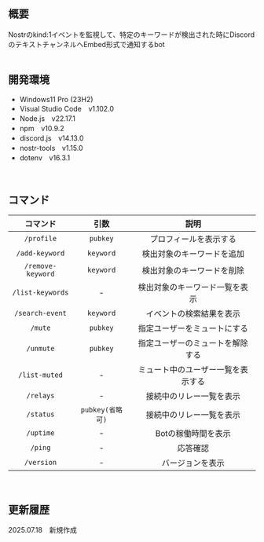 ## 概要
Nostrのkind:1イベントを監視して、特定のキーワードが検出された時にDiscordのテキストチャンネルへEmbed形式で通知するbot<br>
<br>

## 開発環境
- Windows11 Pro (23H2)
- Visual Studio Code　v1.102.0
- Node.js　v22.17.1
- npm　v10.9.2
- discord.js　v14.13.0
- nostr-tools　v1.15.0
- dotenv　v16.3.1
<br>

## コマンド
|コマンド|引数|説明|
:-:|:-:|:-:
|`/profile`|`pubkey`|プロフィールを表示する|
|`/add-keyword`|`keyword`|検出対象のキーワードを追加|
|`/remove-keyword`|`keyword`|検出対象のキーワードを削除|
|`/list-keywords`|-|検出対象のキーワード一覧を表示|
|`/search-event`|`keyword`|イベントの検索結果を表示|
|`/mute`|`pubkey`|指定ユーザーをミュートにする|
|`/unmute`|`pubkey`|指定ユーザーのミュートを解除する|
|`/list-muted`|-|ミュート中のユーザー一覧を表示する|
|`/relays`|-|接続中のリレー一覧を表示|
|`/status`|`pubkey(省略可)`|接続中のリレー一覧を表示|
|`/uptime`|-|Botの稼働時間を表示|
|`/ping`|-|応答確認|
|`/version`|-|バージョンを表示|
<br>

## 更新履歴
2025.07.18　新規作成
